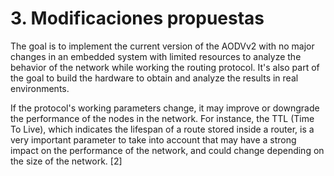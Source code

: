 # 3. Modificaciones propuestas

The goal is to implement the current version of the AODVv2 with no major changes in an embedded system with limited resources to analyze the behavior of the network while working the routing protocol. It's also part of the goal to build the hardware to obtain and analyze the results in real environments.  

If the protocol's working parameters change, it may improve or downgrade the performance of the nodes in the network. For instance, the TTL (Time To Live), which indicates the lifespan of a route stored inside a router, is a very important parameter to take into account that may have a strong impact on the performance of the network, and could change depending on the size of the network. [2]